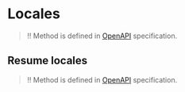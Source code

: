 # Locales

>!! Method is defined in [OpenAPI](https://api.hh.ru/openapi/en/redoc#tag/Directories/paths/~1locales/get) specification.

## Resume locales

>!! Method is defined in [OpenAPI](https://api.hh.ru/openapi/en/redoc#tag/Directories/paths/~1locales~1resume/get) specification.
